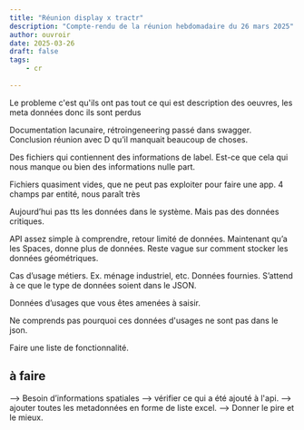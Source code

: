 ```yaml
---
title: "Réunion display x tractr"
description: "Compte-rendu de la réunion hebdomadaire du 26 mars 2025"
author: ouvroir
date: 2025-03-26
draft: false
tags:
    - cr 
    
---
```


Le probleme c'est qu'ils ont pas tout ce qui est description des oeuvres, les meta données donc ils sont perdus

Documentation lacunaire, rétroingeneering passé dans swagger. Conclusion réunion avec D qu’il manquait beaucoup de choses.

Des fichiers qui contiennent des informations de label.
Est-ce que cela qui nous manque ou bien des informations nulle part.

Fichiers quasiment vides, que ne peut pas exploiter pour faire une app.
4 champs par entité, nous paraît très 

Aujourd’hui pas tts les données dans le système. Mais pas des données critiques.

API assez simple à comprendre, retour limité de données.
Maintenant qu’a les Spaces, donne plus de données. Reste vague sur comment stocker les données géométriques.

Cas d’usage métiers.
Ex. ménage industriel, etc. Données fournies. S’attend à ce que le type de données soient dans le JSON.

Données d’usages que vous êtes amenées à saisir.

Ne comprends pas pourquoi ces données d'usages ne sont pas dans le json. 

Faire une liste de fonctionnalité. 


## à faire 

--> Besoin d’informations spatiales
--> vérifier ce qui a été ajouté à l'api. 
--> ajouter toutes les metadonnées en forme de liste excel. 
--> Donner le pire et le mieux. 
